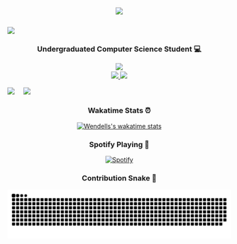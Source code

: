 <!-- Header -->
<h1 align="center">
 <img src="https://readme-typing-svg.herokuapp.com?font=Pixelify+Sans&weight=500&size=25&duration=4000&pause=2000&background=01010100&center=true&vCenter=true&random=false&width=435&lines=Hi%2C+there!+%F0%9F%91%8B;I'm+Wendell+Tom%C3%A9+Marinho+Oliveira;Welcome+to+my+profile+%3AP" />
</h1>
<img align="center" src="https://i.pinimg.com/originals/74/5c/c9/745cc90fcc688569610f84bc5d2b2fd6.gif"></img>

<!-- Body -->
<h3 align="center"> Undergraduated Computer Science Student 💻 </h3>
<div align="center">
    <img src="https://skillicons.dev/icons?i=python,java,c,javascript,typescript,nodejs,neo4j" /><br>
</div>

<div align="center"> 
  <a href="mailto:wendelltmo2306@outlook.com">
    <img src="https://img.shields.io/badge/Outlook-333333?style=for-the-badge&logo=Microsoft-outlook" />
  </a>
  <a href="https://www.linkedin.com/in/wendell-oliveira-972b62282/" target="_blank">
    <img src="https://img.shields.io/badge/LinkedIn-0077B5?style=for-the-badge&logo=linkedin&logoColor=white" target="_blank" />
  </a>
</div>


<br>
<div class='container'>
 <img style="height: auto; width: 55%;" class="img" src="https://github-readme-stats-wendelltmo.vercel.app/api?username=WendellTMO&theme=shadow_blue" />
 &nbsp;
 &nbsp;
 <img style="height: auto; width: 40%;" class="img" src="https://github-readme-stats-wendelltmo.vercel.app/api/top-langs?username=WendellTMO&size_weight=0.5&count_weight=0.5&theme=shadow_blue&layout=compact&langs_count=8&card_width=320" /></div>
</div>

<div align="center">

  ### Wakatime Stats ⏰
  [![Wendells's wakatime stats](https://github-readme-stats-wendelltmo.vercel.app/api/wakatime?username=wendelltmo&theme=shadow_blue&layout=compact)](https://github.com/WendellTMO)
 
  ### Spotify Playing 🎵 
  [![Spotify](https://novatorem-cc0qllz1j-wendells-projects.vercel.app/api/spotify?background_color=0d1117&border_color=ffffff)](https://open.spotify.com/user/21zrdod2nxtvoqokkseq6dakq)
 
 ### Contribution Snake 🐍
 <picture>
   <source
     media="(prefers-color-scheme: dark)"
     srcset="https://raw.githubusercontent.com/WendellTMO/WendellTMO/f8b232e92771955134ad021e5628bcbe45f7e652/github-contribution-grid-snake-dark.svg"
   />
   <source
     media="(prefers-color-scheme: light)"
     srcset="https://github.com/WendellTMO/WendellTMO/blob/output/github-contribution-grid-snake.gif?raw=true"
   />
   <img
     alt="github contribution grid snake animation"
     src="https://raw.githubusercontent.com/WendellTMO/WendellTMO/f8b232e92771955134ad021e5628bcbe45f7e652/github-contribution-grid-snake.svg"
   />
 </picture>
</div>

<!--
**WendellTMO/WendellTMO** is a ✨ _special_ ✨ repository because its `README.md` (this file) appears on your GitHub profile.

Here are some ideas to get you started:

- 🔭 I’m currently working on ...
- 🌱 I’m currently learning ...
- 👯 I’m looking to collaborate on ...
- 🤔 I’m looking for help with ...
- 💬 Ask me about ...
- 📫 How to reach me: ...
- 😄 Pronouns: ...
- ⚡ Fun fact: ...
-->
